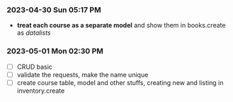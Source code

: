 ### 2023-04-30 Sun 05:17 PM
* **treat each course as a separate model** and show them in books.create as *datalists*

### 2023-05-01 Mon 02:30 PM
- [ ] CRUD basic
- [ ] validate the requests, make the name unique
- [ ] create course table, model and other stuffs, creating new and listing in inventory.create